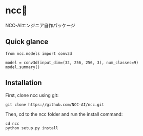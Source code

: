 # ncc🏥
NCC-AIエンジニア自作パッケージ

## Quick glance
```
from ncc.models import conv3d

model = conv3d(input_dim=(32, 256, 256, 3), num_classes=9)
model.summary()
```

## Installation
First, clone ncc using git:

```
git clone https://github.com/NCC-AI/ncc.git
```
Then, cd to the ncc folder and run the install command:
```
cd ncc
python setup.py install
```
